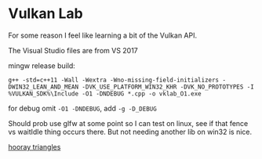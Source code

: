 # Vulkan Lab  

For some reason I feel like learning a bit of the Vulkan API.  

The Visual Studio files are from VS 2017

mingw release build:  
```
g++ -std=c++11 -Wall -Wextra -Wno-missing-field-initializers -DWIN32_LEAN_AND_MEAN -DVK_USE_PLATFORM_WIN32_KHR -DVK_NO_PROTOTYPES -I %VULKAN_SDK%\Include -O1 -DNDEBUG *.cpp -o vklab_O1.exe
```
for debug omit `-O1 -DNDEBUG`, add `-g -D_DEBUG`

Should prob use glfw at some point so I can test on linux, see if that fence vs waitIdle thing occurs there.
But not needing another lib on win32 is nice.

[hooray triangles](hello.jpg)
